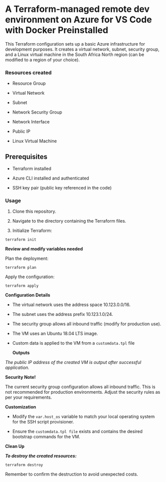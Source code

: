 # A Terraform-managed remote dev environment on Azure for VS Code with Docker Preinstalled

  

This Terraform configuration sets up a basic Azure infrastructure for development purposes. It creates a virtual network, subnet, security group, and a Linux virtual machine in the South Africa North region (can be modified to a region of your choice).

  

### Resources created

  

- Resource Group

- Virtual Network

- Subnet

- Network Security Group

- Network Interface

- Public IP

- Linux Virtual Machine

  

## Prerequisites

  

- Terraform installed

- Azure CLI installed and authenticated

- SSH key pair (public key referenced in the code)

  

### Usage

  

1. Clone this repository.

2. Navigate to the directory containing the Terraform files.

3. Initialize Terraform:

`terraform init`

  **Review and modify variables needed**

Plan the deployment:

    terraform plan

Apply  the  configuration:

    terraform apply

 **Configuration Details**


- The virtual network uses the address space 10.123.0.0/16.

- The subnet uses the address prefix 10.123.1.0/24.

- The security group allows all inbound traffic (modify for production use).

- The VM uses an Ubuntu 18.04 LTS image.

- Custom data is applied to the VM from a `customdata.tpl` file

  **Outputs**

*The public IP address of the created VM is output after successful application.*

  **Security Note!**

The current security group configuration allows all inbound traffic. This is not recommended for production environments. Adjust the security rules as per your requirements.

**Customization**

- Modify the `var.host_os` variable to match your local operating system for the SSH script provisioner.

- Ensure the `customdata.tpl file` exists and contains the desired bootstrap commands for the    VM.

**Clean Up**

***To destroy the created resources:***

    terraform destroy

Remember to confirm the destruction to avoid unexpected costs.

